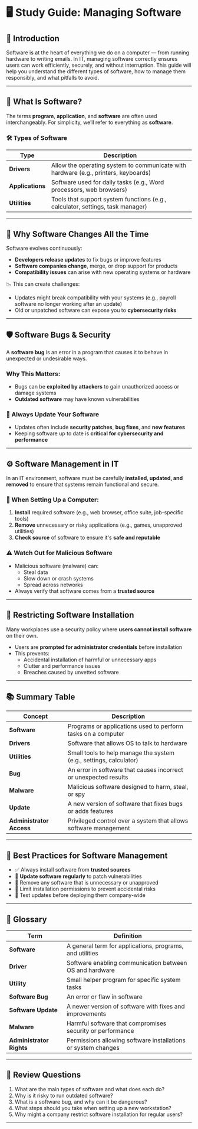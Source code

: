 # 🖥️ Study Guide: Managing Software

## 🧾 Introduction

Software is at the heart of everything we do on a computer — from running hardware to writing emails. In IT, managing software correctly ensures users can work efficiently, securely, and without interruption. This guide will help you understand the different types of software, how to manage them responsibly, and what pitfalls to avoid.

---

## 🧩 What Is Software?

The terms **program**, **application**, and **software** are often used interchangeably. For simplicity, we’ll refer to everything as **software**.

### 🛠️ Types of Software

| Type        | Description                                                                 |
|-------------|-----------------------------------------------------------------------------|
| **Drivers** | Allow the operating system to communicate with hardware (e.g., printers, keyboards) |
| **Applications** | Software used for daily tasks (e.g., Word processors, web browsers)         |
| **Utilities** | Tools that support system functions (e.g., calculator, settings, task manager)  |

---

## 🔁 Why Software Changes All the Time

Software evolves continuously:
- **Developers release updates** to fix bugs or improve features
- **Software companies change**, merge, or drop support for products
- **Compatibility issues** can arise with new operating systems or hardware

📉 This can create challenges:
- Updates might break compatibility with your systems (e.g., payroll software no longer working after an update)
- Old or unpatched software can expose you to **cybersecurity risks**

---

## 🛡️ Software Bugs & Security

A **software bug** is an error in a program that causes it to behave in unexpected or undesirable ways.

### Why This Matters:
- Bugs can be **exploited by attackers** to gain unauthorized access or damage systems
- **Outdated software** may have known vulnerabilities

### 🔄 Always Update Your Software

- Updates often include **security patches**, **bug fixes**, and **new features**
- Keeping software up to date is **critical for cybersecurity and performance**

---

## ⚙️ Software Management in IT

In an IT environment, software must be carefully **installed, updated, and removed** to ensure that systems remain functional and secure.

### 🔧 When Setting Up a Computer:
1. **Install** required software (e.g., web browser, office suite, job-specific tools)
2. **Remove** unnecessary or risky applications (e.g., games, unapproved utilities)
3. **Check source** of software to ensure it's **safe and reputable**

### ⚠️ Watch Out for Malicious Software

- Malicious software (malware) can:
  - Steal data
  - Slow down or crash systems
  - Spread across networks
- Always verify that software comes from a **trusted source**

---

## 🔐 Restricting Software Installation

Many workplaces use a security policy where **users cannot install software** on their own.

- Users are **prompted for administrator credentials** before installation
- This prevents:
  - Accidental installation of harmful or unnecessary apps
  - Clutter and performance issues
  - Breaches caused by unvetted software

---

## 📚 Summary Table

| Concept                | Description                                                                 |
|------------------------|-----------------------------------------------------------------------------|
| **Software**           | Programs or applications used to perform tasks on a computer                |
| **Drivers**            | Software that allows OS to talk to hardware                                 |
| **Utilities**          | Small tools to help manage the system (e.g., settings, calculator)          |
| **Bug**                | An error in software that causes incorrect or unexpected results            |
| **Malware**            | Malicious software designed to harm, steal, or spy                          |
| **Update**             | A new version of software that fixes bugs or adds features                  |
| **Administrator Access** | Privileged control over a system that allows software management            |

---

## 🧠 Best Practices for Software Management

- ✅ Always install software from **trusted sources**
- 🔄 **Update software regularly** to patch vulnerabilities
- 🧽 Remove any software that is unnecessary or unapproved
- 🔐 Limit installation permissions to prevent accidental risks
- 🧪 Test updates before deploying them company-wide

---

## 📌 Glossary

| Term                  | Definition |
|-----------------------|------------|
| **Software**          | A general term for applications, programs, and utilities |
| **Driver**            | Software enabling communication between OS and hardware |
| **Utility**           | Small helper program for specific system tasks |
| **Software Bug**      | An error or flaw in software |
| **Software Update**   | A newer version of software with fixes and improvements |
| **Malware**           | Harmful software that compromises security or performance |
| **Administrator Rights** | Permissions allowing software installations or system changes |

---

## 🧪 Review Questions

1. What are the main types of software and what does each do?
2. Why is it risky to run outdated software?
3. What is a software bug, and why can it be dangerous?
4. What steps should you take when setting up a new workstation?
5. Why might a company restrict software installation for regular users?

---
